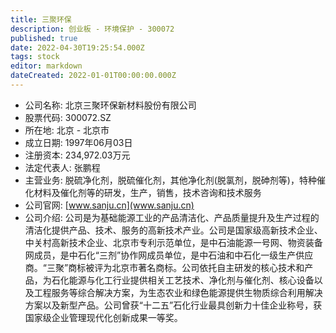 ```yaml
---
title: 三聚环保
description: 创业板 - 环境保护 - 300072
published: true
date: 2022-04-30T19:25:54.000Z
tags: stock
editor: markdown
dateCreated: 2022-01-01T00:00:00.000Z
---
```


- 公司名称: 北京三聚环保新材料股份有限公司
- 股票代码: 300072.SZ
- 所在地: 北京 - 北京市
- 成立日期: 1997年06月03日
- 注册资本: 234,972.03万元
- 法定代表人: 张鹏程
- 主营业务: 脱硫净化剂，脱硫催化剂，其他净化剂(脱氯剂，脱砷剂等)，特种催化材料及催化剂等的研发，生产，销售，技术咨询和技术服务
- 公司官网: [www.sanju.cn](www.sanju.cn)
- 公司介绍: 公司是为基础能源工业的产品清洁化、产品质量提升及生产过程的清洁化提供产品、技术、服务的高新技术产业。公司是国家级高新技术企业、中关村高新技术企业、北京市专利示范单位，是中石油能源一号网、物资装备网成员，是中石化“三剂”协作网成员单位，是中石油和中石化一级生产供应商。“三聚”商标被评为北京市著名商标。公司依托自主研发的核心技术和产品，为石化能源与化工行业提供相关工艺技术、净化剂与催化剂、核心设备以及工程服务等综合解决方案，为生态农业和绿色能源提供生物质综合利用解决方案以及新型产品。公司曾获“十二五”石化行业最具创新力十佳企业称号，获国家级企业管理现代化创新成果一等奖。


